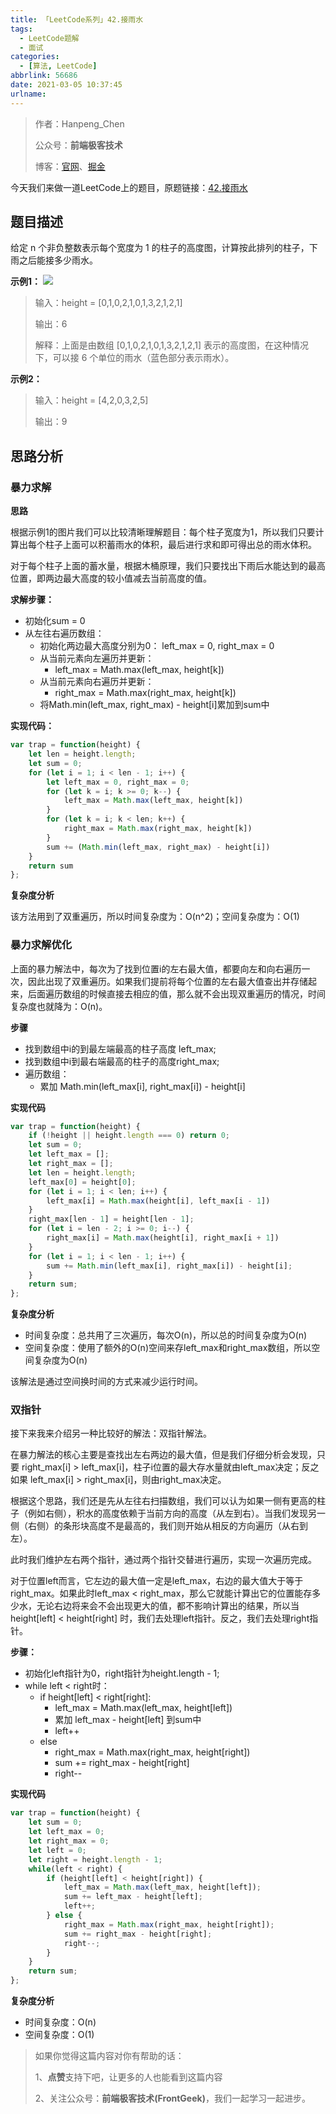 ```yaml
---
title: 「LeetCode系列」42.接雨水
tags:
  - LeetCode题解
  - 面试
categories:
  - [算法, LeetCode]
abbrlink: 56686
date: 2021-03-05 10:37:45
urlname:
---
```


> 作者：Hanpeng_Chen
>
> 公众号：**前端极客技术**
>
> 博客：[官网](http://www.chenhanpeng.com)、[掘金](https://juejin.cn/user/1063982988795911/posts)



今天我们来做一道LeetCode上的题目，原题链接：[42.接雨水](https://leetcode-cn.com/problems/trapping-rain-water)

## 题目描述
给定 n 个非负整数表示每个宽度为 1 的柱子的高度图，计算按此排列的柱子，下雨之后能接多少雨水。

**示例1：**
![](https://gitee.com/HanpengChen/blog-images/raw/master/blogImages/2021/20210302213550.png)

> 输入：height = [0,1,0,2,1,0,1,3,2,1,2,1]
>
> 输出：6
>
> 解释：上面是由数组 [0,1,0,2,1,0,1,3,2,1,2,1] 表示的高度图，在这种情况下，可以接 6 个单位的雨水（蓝色部分表示雨水）。

**示例2：**

> 输入：height = [4,2,0,3,2,5]
>
> 输出：9


## 思路分析

### 暴力求解
**思路**

根据示例1的图片我们可以比较清晰理解题目：每个柱子宽度为1，所以我们只要计算出每个柱子上面可以积蓄雨水的体积，最后进行求和即可得出总的雨水体积。

对于每个柱子上面的蓄水量，根据木桶原理，我们只要找出下雨后水能达到的最高位置，即两边最大高度的较小值减去当前高度的值。

**求解步骤：**
- 初始化sum = 0
- 从左往右遍历数组：
  - 初始化两边最大高度分别为0： left_max = 0, right_max = 0
  - 从当前元素向左遍历并更新：
    - left_max = Math.max(left_max, height[k])
  - 从当前元素向右遍历并更新：
    - right_max = Math.max(right_max, height[k])
  - 将Math.min(left_max, right_max) - height[i]累加到sum中


**实现代码：**
```js
var trap = function(height) {
    let len = height.length;
    let sum = 0;
    for (let i = 1; i < len - 1; i++) {
        let left_max = 0, right_max = 0;
        for (let k = i; k >= 0; k--) {
            left_max = Math.max(left_max, height[k])
        }
        for (let k = i; k < len; k++) {
            right_max = Math.max(right_max, height[k])
        }
        sum += (Math.min(left_max, right_max) - height[i])
    }
    return sum
};
```

**复杂度分析**

该方法用到了双重遍历，所以时间复杂度为：O(n^2)；空间复杂度为：O(1)


### 暴力求解优化
上面的暴力解法中，每次为了找到位置i的左右最大值，都要向左和向右遍历一次，因此出现了双重遍历。如果我们提前将每个位置的左右最大值查出并存储起来，后面遍历数组的时候直接去相应的值，那么就不会出现双重遍历的情况，时间复杂度也就降为：O(n)。

**步骤**
- 找到数组中i的到最左端最高的柱子高度 left_max;
- 找到数组中i到最右端最高的柱子的高度right_max;
- 遍历数组：
    - 累加  Math.min(left_max[i], right_max[i]) - height[i]


**实现代码**
```js
var trap = function(height) {
    if (!height || height.length === 0) return 0;
    let sum = 0;
    let left_max = [];
    let right_max = [];
    let len = height.length;
    left_max[0] = height[0];
    for (let i = 1; i < len; i++) {
        left_max[i] = Math.max(height[i], left_max[i - 1])
    }
    right_max[len - 1] = height[len - 1];
    for (let i = len - 2; i >= 0; i--) {
        right_max[i] = Math.max(height[i], right_max[i + 1])
    }
    for (let i = 1; i < len - 1; i++) {
        sum += Math.min(left_max[i], right_max[i]) - height[i];
    }
    return sum;
};
```

**复杂度分析**
- 时间复杂度：总共用了三次遍历，每次O(n)，所以总的时间复杂度为O(n)
- 空间复杂度：使用了额外的O(n)空间来存left_max和right_max数组，所以空间复杂度为O(n)

该解法是通过空间换时间的方式来减少运行时间。

### 双指针
接下来我来介绍另一种比较好的解法：双指针解法。

在暴力解法的核心主要是查找出左右两边的最大值，但是我们仔细分析会发现，只要 right_max[i] > left_max[i]，柱子i位置的最大存水量就由left_max决定；反之如果 left_max[i] > right_max[i]，则由right_max决定。

根据这个思路，我们还是先从左往右扫描数组，我们可以认为如果一侧有更高的柱子（例如右侧），积水的高度依赖于当前方向的高度（从左到右）。当我们发现另一侧（右侧）的条形块高度不是最高的，我们则开始从相反的方向遍历（从右到左）。

此时我们维护左右两个指针，通过两个指针交替进行遍历，实现一次遍历完成。

对于位置left而言，它左边的最大值一定是left_max，右边的最大值大于等于right_max。如果此时left_max < right_max，那么它就能计算出它的位置能存多少水，无论右边将来会不会出现更大的值，都不影响计算出的结果，所以当height[left] < height[right] 时，我们去处理left指针。反之，我们去处理right指针。

**步骤：**
- 初始化left指针为0，right指针为height.length - 1;
- while left < right时：
    - if height[left] < right[right]:
        - left_max = Math.max(left_max, height[left])
        - 累加 left_max - height[left] 到sum中
        - left++
    - else
        - right_max = Math.max(right_max, height[right])
        - sum += right_max - height[right]
        - right--

**实现代码**
```js
var trap = function(height) {
    let sum = 0;
    let left_max = 0;
    let right_max = 0;
    let left = 0;
    let right = height.length - 1;
    while(left < right) {
        if (height[left] < height[right]) {
            left_max = Math.max(left_max, height[left]);
            sum += left_max - height[left];
            left++;
        } else {
            right_max = Math.max(right_max, height[right]);
            sum += right_max - height[right];
            right--;
        }
    }
    return sum;
};
```

**复杂度分析**
- 时间复杂度：O(n)
- 空间复杂度：O(1)



> 如果你觉得这篇内容对你有帮助的话：
>
> 1、**点赞**支持下吧，让更多的人也能看到这篇内容
>
> 2、关注公众号：**前端极客技术(FrontGeek)**，我们一起学习一起进步。